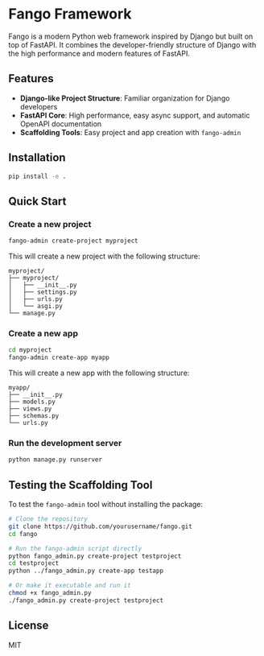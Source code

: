 # Fango Framework

Fango is a modern Python web framework inspired by Django but built on top of FastAPI. It combines the developer-friendly structure of Django with the high performance and modern features of FastAPI.

## Features

- **Django-like Project Structure**: Familiar organization for Django developers
- **FastAPI Core**: High performance, easy async support, and automatic OpenAPI documentation
- **Scaffolding Tools**: Easy project and app creation with `fango-admin`

## Installation

```bash
pip install -e .
```

## Quick Start

### Create a new project

```bash
fango-admin create-project myproject
```

This will create a new project with the following structure:

```
myproject/
├── myproject/
│   ├── __init__.py
│   ├── settings.py
│   ├── urls.py
│   └── asgi.py
└── manage.py
```

### Create a new app

```bash
cd myproject
fango-admin create-app myapp
```

This will create a new app with the following structure:

```
myapp/
├── __init__.py
├── models.py
├── views.py
├── schemas.py
└── urls.py
```

### Run the development server

```bash
python manage.py runserver
```

## Testing the Scaffolding Tool

To test the `fango-admin` tool without installing the package:

```bash
# Clone the repository
git clone https://github.com/yourusername/fango.git
cd fango

# Run the fango-admin script directly
python fango_admin.py create-project testproject
cd testproject
python ../fango_admin.py create-app testapp

# Or make it executable and run it
chmod +x fango_admin.py
./fango_admin.py create-project testproject
```

## License

MIT
